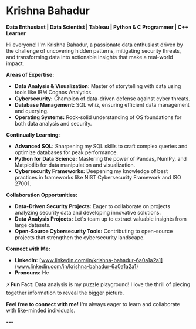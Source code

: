 # Krishna Bahadur ‍

**Data Enthusiast | Data Scientist | Tableau | Python & C Programmer | C++ Learner**

Hi everyone! I'm Krishna Bahadur, a passionate data enthusiast driven by the challenge of uncovering hidden patterns, mitigating security threats, and transforming data into actionable insights that make a real-world impact.

**Areas of Expertise:**

* **Data Analysis & Visualization:** Master of storytelling with data using tools like IBM Cognos Analytics.
* **Cybersecurity:** Champion of data-driven defense against cyber threats.
* **Database Management:** SQL whiz, ensuring efficient data management and querying.
* **Operating Systems:** Rock-solid understanding of OS foundations for both data analysis and security.

**Continually Learning:**

* **Advanced SQL:** Sharpening my SQL skills to craft complex queries and optimize databases for peak performance.
* **Python for Data Science:** Mastering the power of Pandas, NumPy, and Matplotlib for data manipulation and visualization.
* **Cybersecurity Frameworks:** Deepening my knowledge of best practices in frameworks like NIST Cybersecurity Framework and ISO 27001.

**Collaboration Opportunities:**

* **Data-Driven Security Projects:** Eager to collaborate on projects analyzing security data and developing innovative solutions.
* **Data Analysis Projects:** Let's team up to extract valuable insights from large datasets.
* **Open-Source Cybersecurity Tools:** Contributing to open-source projects that strengthen the cybersecurity landscape.

**Connect with Me:**

* **LinkedIn:** [www.linkedin.com/in/krishna-bahadur-6a0a1a2a1](www.linkedin.com/in/krishna-bahadur-6a0a1a2a1)
* **Pronouns:** He

**⚡ Fun Fact:** Data analysis is my puzzle playground! I love the thrill of piecing together information to reveal the bigger picture.

**Feel free to connect with me!** I'm always eager to learn and collaborate with like-minded individuals.

**---**
